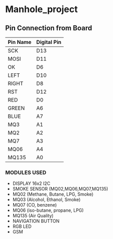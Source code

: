 # Manhole_project

## Pin Connection from Board 
| Pin Name  | Digital Pin                            |
|-----------|----------------------------------------|
|SCK        | D13                                    |
| MOSI      | D11                                    |
| OK        | D6                                     |
| LEFT      | D10                                    |
| RIGHT     | D8                                     |
| RST       | D12                                    |
| RED       | D0                                     |
| GREEN     | A6                                     |
| BLUE      | A7                                     |
| MQ3       | A1                                     |
| MQ2       | A2                                     |
| MQ7       | A3                                     |
| MQ06      | A4                                     |
| MQ135     | A0                                     |



### MODULES USED
- DISPLAY 16x2 I2C
- SMOKE SENSOR (MQ02,MQ06,MQ07,MQ135)
- MQ02 (Methane, Butane, LPG, Smoke)
- MQ03 (Alcohol, Ethanol, Smoke)
- MQ07 (CO, benzene)
- MQ06 (iso-butane, propane, LPG)
- MQ135 (Air Quality)
- NAVIGATION BUTTON
- RGB LED
- GSM 
